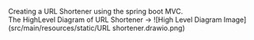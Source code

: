 Creating a URL Shortener using the spring boot MVC.<br>
The HighLevel Diagram of URL Shortener ->
![High Level Diagram Image](src/main/resources/static/URL shortener.drawio.png)

